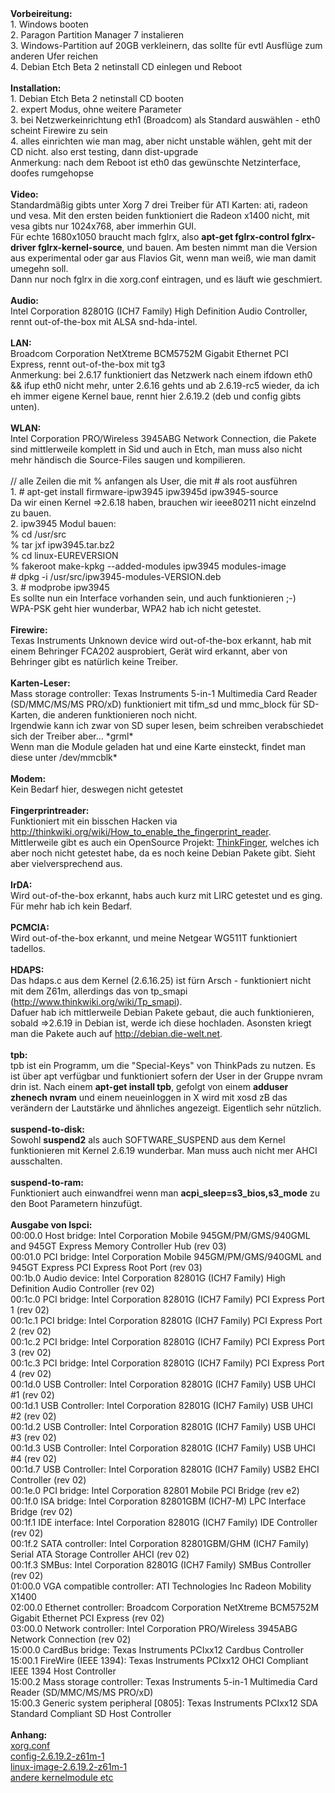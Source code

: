 <html><body><strong>Vorbeireitung:</strong><br>
1. Windows booten<br>
2. Paragon Partition Manager 7 instalieren<br>
3. Windows-Partition auf 20GB verkleinern, das sollte für evtl Ausflüge zum anderen Ufer reichen<br>
4. Debian Etch Beta 2 netinstall CD einlegen und Reboot<br>
<br>
<strong>Installation:</strong><br>
1. Debian Etch Beta 2 netinstall CD booten<br>
2. expert Modus, ohne weitere Parameter<br>
3. bei Netzwerkeinrichtung eth1 (Broadcom) als Standard auswählen - eth0 scheint Firewire zu sein<br>
4. alles einrichten wie man mag, aber nicht unstable wählen, geht mit der CD nicht. also erst testing, dann dist-upgrade<br>
Anmerkung: nach dem Reboot ist eth0 das gewünschte Netzinterface, doofes rumgehopse<br>
<br>
<strong>Video:</strong><br>
Standardmäßig gibts unter Xorg 7 drei Treiber für ATI Karten: ati, radeon und vesa. Mit den ersten beiden funktioniert die Radeon x1400 nicht, mit vesa gibts nur 1024x768, aber immerhin GUI.<br>
Für echte 1680x1050 braucht mach fglrx, also <strong>apt-get fglrx-control fglrx-driver fglrx-kernel-source</strong>, und bauen. Am besten nimmt man die Version aus experimental oder gar aus Flavios Git, wenn man weiß, wie man damit umegehn soll.<br>
Dann nur noch fglrx in die xorg.conf eintragen, und es läuft wie geschmiert.<br>
<br>
<strong>Audio:</strong><br>
Intel Corporation 82801G (ICH7 Family) High Definition Audio Controller, rennt out-of-the-box mit ALSA snd-hda-intel.<br>
<br>
<strong>LAN:</strong><br>
Broadcom Corporation NetXtreme BCM5752M Gigabit Ethernet PCI Express, rennt out-of-the-box mit tg3<br>
Anmerkung: bei 2.6.17 funktioniert das Netzwerk nach einem ifdown eth0 &amp;&amp; ifup eth0 nicht mehr, unter 2.6.16 gehts und ab 2.6.19-rc5 wieder, da ich eh immer eigene Kernel baue, rennt hier 2.6.19.2 (deb und config gibts unten).<br>
<br>
<strong>WLAN:</strong><br>
Intel Corporation PRO/Wireless 3945ABG Network Connection, die Pakete sind mittlerweile komplett in Sid und auch in Etch, man muss also nicht mehr händisch die Source-Files saugen und kompilieren.<br>
<br>
// alle Zeilen die mit % anfangen als User, die mit # als root ausführen<br>
1. # apt-get install firmware-ipw3945 ipw3945d ipw3945-source<br>
Da wir einen Kernel =&gt;2.6.18 haben, brauchen wir ieee80211 nicht einzelnd zu bauen.<br>
2. ipw3945 Modul bauen:<br>
	% cd /usr/src<br>
	% tar jxf ipw3945.tar.bz2<br>
	% cd linux-EUREVERSION<br>
	% fakeroot make-kpkg --added-modules ipw3945 modules-image<br>
	# dpkg -i /usr/src/ipw3945-modules-VERSION.deb<br>
3. # modprobe ipw3945<br>
Es sollte nun ein Interface vorhanden sein, und auch funktionieren ;-)<br>
WPA-PSK geht hier wunderbar, WPA2 hab ich nicht getestet.<br>
<br>
<strong>Firewire:</strong><br>
Texas Instruments Unknown device wird out-of-the-box erkannt, hab mit einem Behringer FCA202 ausprobiert, Gerät wird erkannt, aber von Behringer gibt es natürlich keine Treiber.<br>
<br>
<strong>Karten-Leser:</strong><br>
Mass storage controller: Texas Instruments 5-in-1 Multimedia Card Reader (SD/MMC/MS/MS PRO/xD) funktioniert mit tifm_sd und mmc_block für SD-Karten, die anderen funktionieren noch nicht.<br>
Irgendwie kann ich zwar von SD super lesen, beim schreiben verabschiedet sich der Treiber aber... *grml*<br>
Wenn man die Module geladen hat und eine Karte einsteckt, findet man diese unter /dev/mmcblk*<br>
<br>
<strong>Modem:</strong><br>
Kein Bedarf hier, deswegen nicht getestet<br>
<br>
<strong>Fingerprintreader:</strong><br>
Funktioniert mit ein bisschen Hacken via <a href="http://thinkwiki.org/wiki/How_to_enable_the_fingerprint_reader">http://thinkwiki.org/wiki/How_to_enable_the_fingerprint_reader</a>.<br>
Mittlerweile gibt es auch ein OpenSource Projekt: <a href="http://thinkfinger.sf.net" target="_blank">ThinkFinger</a>, welches ich aber noch nicht getestet habe, da es noch keine Debian Pakete gibt. Sieht aber vielversprechend aus.<br>
<br>
<strong>IrDA:</strong><br>
Wird out-of-the-box erkannt, habs auch kurz mit LIRC getestet und es ging. Für mehr hab ich kein Bedarf.<br>
<br>
<strong>PCMCIA:</strong><br>
Wird out-of-the-box erkannt, und meine Netgear WG511T funktioniert tadellos.<br>
<br>
<strong>HDAPS:</strong><br>
Das hdaps.c aus dem Kernel (2.6.16.25) ist fürn Arsch - funktioniert nicht mit dem Z61m, allerdings das von tp_smapi (<a href="http://www.thinkwiki.org/wiki/Tp_smapi">http://www.thinkwiki.org/wiki/Tp_smapi</a>).<br>
Dafuer hab ich mittlerweile Debian Pakete gebaut, die auch funktionieren, sobald =&gt;2.6.19 in Debian ist, werde ich diese hochladen. Asonsten kriegt man die Pakete auch auf <a href="http://debian.die-welt.net">http://debian.die-welt.net</a>.<br>
<br>
<strong>tpb:</strong><br>
tpb ist ein Programm, um die "Special-Keys" von ThinkPads zu nutzen. Es ist über apt verfügbar und funktioniert sofern der User in der Gruppe nvram drin ist. Nach einem <strong>apt-get install tpb</strong>, gefolgt von einem <strong>adduser zhenech nvram</strong> und einem neueinloggen in X wird mit xosd zB das verändern der Lautstärke und ähnliches angezeigt. Eigentlich sehr nützlich.<br>
<br>
<strong>suspend-to-disk:</strong><br>
Sowohl <strong>suspend2</strong> als auch SOFTWARE_SUSPEND aus dem Kernel funktionieren mit Kernel 2.6.19 wunderbar. Man muss auch nicht mer AHCI ausschalten.<br>
<br>
<strong>suspend-to-ram:</strong><br>
Funktioniert auch einwandfrei wenn man <strong>acpi_sleep=s3_bios,s3_mode</strong> zu den Boot Parametern hinzufügt.<br>
<br>
<strong>Ausgabe von lspci:</strong><br>
00:00.0 Host bridge: Intel Corporation Mobile 945GM/PM/GMS/940GML and 945GT Express Memory Controller Hub (rev 03)<br>
00:01.0 PCI bridge: Intel Corporation Mobile 945GM/PM/GMS/940GML and 945GT Express PCI Express Root Port (rev 03)<br>
00:1b.0 Audio device: Intel Corporation 82801G (ICH7 Family) High Definition Audio Controller (rev 02)<br>
00:1c.0 PCI bridge: Intel Corporation 82801G (ICH7 Family) PCI Express Port 1 (rev 02)<br>
00:1c.1 PCI bridge: Intel Corporation 82801G (ICH7 Family) PCI Express Port 2 (rev 02)<br>
00:1c.2 PCI bridge: Intel Corporation 82801G (ICH7 Family) PCI Express Port 3 (rev 02)<br>
00:1c.3 PCI bridge: Intel Corporation 82801G (ICH7 Family) PCI Express Port 4 (rev 02)<br>
00:1d.0 USB Controller: Intel Corporation 82801G (ICH7 Family) USB UHCI #1 (rev 02)<br>
00:1d.1 USB Controller: Intel Corporation 82801G (ICH7 Family) USB UHCI #2 (rev 02)<br>
00:1d.2 USB Controller: Intel Corporation 82801G (ICH7 Family) USB UHCI #3 (rev 02)<br>
00:1d.3 USB Controller: Intel Corporation 82801G (ICH7 Family) USB UHCI #4 (rev 02)<br>
00:1d.7 USB Controller: Intel Corporation 82801G (ICH7 Family) USB2 EHCI Controller (rev 02)<br>
00:1e.0 PCI bridge: Intel Corporation 82801 Mobile PCI Bridge (rev e2)<br>
00:1f.0 ISA bridge: Intel Corporation 82801GBM (ICH7-M) LPC Interface Bridge (rev 02)<br>
00:1f.1 IDE interface: Intel Corporation 82801G (ICH7 Family) IDE Controller (rev 02)<br>
00:1f.2 SATA controller: Intel Corporation 82801GBM/GHM (ICH7 Family) Serial ATA Storage Controller AHCI (rev 02)<br>
00:1f.3 SMBus: Intel Corporation 82801G (ICH7 Family) SMBus Controller (rev 02)<br>
01:00.0 VGA compatible controller: ATI Technologies Inc Radeon Mobility X1400<br>
02:00.0 Ethernet controller: Broadcom Corporation NetXtreme BCM5752M Gigabit Ethernet PCI Express (rev 02)<br>
03:00.0 Network controller: Intel Corporation PRO/Wireless 3945ABG Network Connection (rev 02)<br>
15:00.0 CardBus bridge: Texas Instruments PCIxx12 Cardbus Controller<br>
15:00.1 FireWire (IEEE 1394): Texas Instruments PCIxx12 OHCI Compliant IEEE 1394 Host Controller<br>
15:00.2 Mass storage controller: Texas Instruments 5-in-1 Multimedia Card Reader (SD/MMC/MS/MS PRO/xD)<br>
15:00.3 Generic system peripheral [0805]: Texas Instruments PCIxx12 SDA Standard Compliant SD Host Controller<br>
<br>
<strong>Anhang:</strong><br>
<a href="http://files.die-welt.net/z61m/xorg.conf" target="_blank">xorg.conf</a><br>
<a href="http://files.die-welt.net/z61m/kernel/config-2.6.19.2-z61m-1" target="_blank">config-2.6.19.2-z61m-1</a><br>
<a href="http://files.die-welt.net/z61m/kernel/linux-image-2.6.19.2-z61m-1_2.6.19.2-z61m-1-10.00.Custom_i386.deb" target="_blank">linux-image-2.6.19.2-z61m-1</a><br>
<a href="http://files.die-welt.net/z61m/kernel/" target="_blank">andere kernelmodule etc</a></body></html>